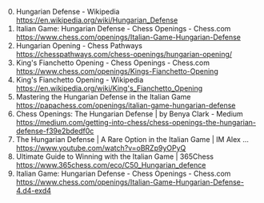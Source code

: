 0. Hungarian Defense - Wikipedia
https://en.wikipedia.org/wiki/Hungarian_Defense
1. Italian Game: Hungarian Defense - Chess Openings - Chess.com
https://www.chess.com/openings/Italian-Game-Hungarian-Defense
2. Hungarian Opening - Chess Pathways
https://chesspathways.com/chess-openings/hungarian-opening/
3. King's Fianchetto Opening - Chess Openings - Chess.com
https://www.chess.com/openings/Kings-Fianchetto-Opening
4. King's Fianchetto Opening - Wikipedia
https://en.wikipedia.org/wiki/King's_Fianchetto_Opening
5. Mastering the Hungarian Defense in the Italian Game
https://papachess.com/openings/italian-game-hungarian-defense
6. Chess Openings: The Hungarian Defense | by Benya Clark - Medium
https://medium.com/getting-into-chess/chess-openings-the-hungarian-defense-f39e2bdedf0c
7. The Hungarian Defense | A Rare Option in the Italian Game | IM Alex ...
https://www.youtube.com/watch?v=oBRZp9yOPyQ
8. Ultimate Guide to Winning with the Italian Game | 365Chess
https://www.365chess.com/eco/C50_Hungarian_defence
9. Italian Game: Hungarian Defense - Chess Openings - Chess.com
https://www.chess.com/openings/Italian-Game-Hungarian-Defense-4.d4-exd4
